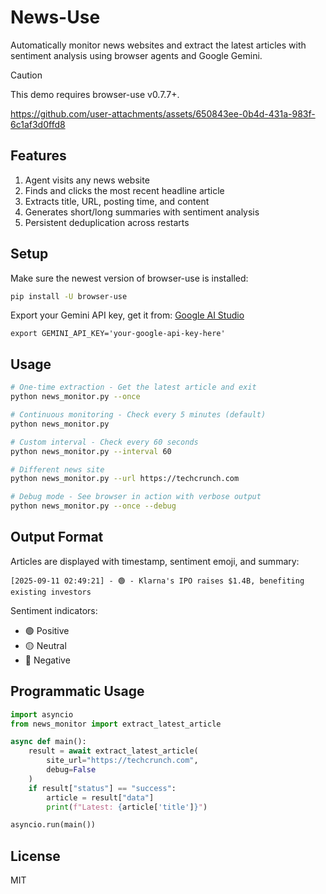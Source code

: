 # News-Use

Automatically monitor news websites and extract the latest articles with sentiment analysis using browser agents and Google Gemini.

> [!CAUTION]
> This demo requires browser-use v0.7.7+.

https://github.com/user-attachments/assets/650843ee-0b4d-431a-983f-6c1af3d0ffd8

## Features

1. Agent visits any news website
2. Finds and clicks the most recent headline article
3. Extracts title, URL, posting time, and content
4. Generates short/long summaries with sentiment analysis
5. Persistent deduplication across restarts

## Setup

Make sure the newest version of browser-use is installed:
```bash
pip install -U browser-use
```

Export your Gemini API key, get it from: [Google AI Studio](https://makersuite.google.com/app/apikey) 
```
export GEMINI_API_KEY='your-google-api-key-here'
```

## Usage

```bash
# One-time extraction - Get the latest article and exit
python news_monitor.py --once

# Continuous monitoring - Check every 5 minutes (default)
python news_monitor.py

# Custom interval - Check every 60 seconds
python news_monitor.py --interval 60

# Different news site
python news_monitor.py --url https://techcrunch.com

# Debug mode - See browser in action with verbose output
python news_monitor.py --once --debug
```

## Output Format

Articles are displayed with timestamp, sentiment emoji, and summary:
```
[2025-09-11 02:49:21] - 🟢 - Klarna's IPO raises $1.4B, benefiting existing investors
```

Sentiment indicators:
- 🟢 Positive
- 🟡 Neutral  
- 🔴 Negative

## Programmatic Usage

```python
import asyncio
from news_monitor import extract_latest_article

async def main():
    result = await extract_latest_article(
        site_url="https://techcrunch.com",
        debug=False
    )
    if result["status"] == "success":
        article = result["data"]
        print(f"Latest: {article['title']}")

asyncio.run(main())
```

## License

MIT
